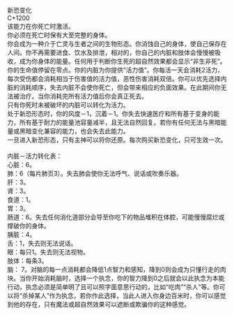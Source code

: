 <title>新恐变化</title>
<meta name="GENERATOR" content="WinCHM">
<meta http-equiv="Content-Type" content="text/html; charset=gb2312">
<br>新恐变化
<br>C+1200
<br>该能力在你死亡时激活。
<br>你必须在死亡时保有大至完整的身体。
<br>你会成为一种介于亡灵与生者之间的生物形态。你消蚀自己的身体，使自己保存在人间。你不再需要进食、饮水及排泄，相对的，你自己的内脏和肢体会慢慢被吸收，成为你身体的能量。任何用于判断你生死的超自然效果都会显示“非生非死”。
<br>你的生命值停留在零点。你的内脏为你提供“活力值”。你每活一天会消耗2活力，每次受伤都会消耗相当于伤害值的活力值，恶性伤害消耗双倍。你可以优先选择内脏的消耗顺序，失去内脏不会使你死亡，但会带来相应的负面效果。在此期间你无法被治疗。当你消耗完所有活力值后你会真正死去。
<br>只有你死时未被破坏的内脏可以转化为活力。
<br>处于新恐形态时，你的风度－1，沉着－1。你失去快速医疗和所有基于变身的能力，所有基于耐力的能量池容量减半，且无法自然回复。若你有任何无法与黑暗能量或黑暗变化兼容的能力，也会失去此能力。
<br>一旦进入新恐形态，只有主神可以将你还原。每次购买新恐变化，只可生效一次。
<br>
<br>内脏－活力转化表：
<br>心脏：6。
<br>肺：6（每片肺页3）。失去肺会使你无法呼气、说话或吹奏乐器。
<br>肝：3。
<br>肾：3。
<br>食道：1。
<br>胃：3。
<br>肠道：6。失去任何消化道部分会导至你吃下的物品堆积在体腔，可能慢慢腐烂或撑破你的身体。
<br>胰脏：4。
<br>舌：1，失去则无法说话。
<br>眼：每只1。失去则无法视物。
<br>肢体：每条3。
<br>脑： 7。对脑的每一点消耗都会降低1点智力和感知，降到0则会成为只懂行走的肉块。当你开始消耗脑时，选择一个执念，你的智力降到0之后就会以此执念为本能行动，执念必须是简单明了且可以照字面意思行动的，比如“吃肉”“杀人”等。你可以将“杀掉某人”作为执念，若你作此选择，当此人进入你身边百米时，你可以感觉到他的存在，只有魔法或超自然效果可以遮断或欺骗你的这种感觉。  